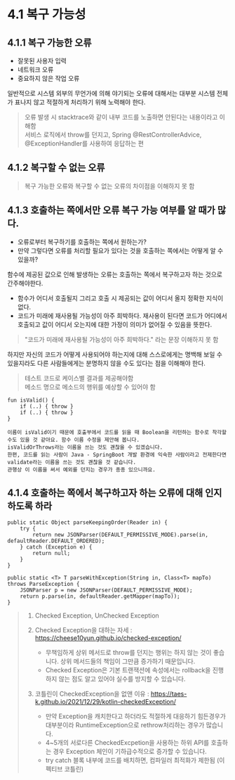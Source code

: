 # 4.1 복구 가능성

## 4.1.1 복구 가능한 오류  

- 잘못된 사용자 입력  
- 네트워크 오류
- 중요하지 않은 작업 오류

일반적으로 시스템 외부의 무언가에 의해 야기되는 오류에 대해서는 대부분 시스템 전체가 표나지 않고 적절하게 처리하기 위해 노력해야 한다.  

> 오류 발생 시 stacktrace와 같이 내부 코드를 노출하면 안된다는 내용이라고 이해함  
> 서비스 로직에서 throw를 던지고, Spring @RestControllerAdvice, @ExceptionHandler를 사용하여 응답하는 편  

## 4.1.2 복구할 수 없는 오류

> 복구 가능한 오류와 복구할 수 없는 오류의 차이점을 이해하지 못 함  

## 4.1.3 호출하는 쪽에서만 오류 복구 가능 여부를 알 때가 많다.

- 오류로부터 복구하기를 호출하는 쪽에서 원하는가?
- 만약 그렇다면 오류를 처리할 필요가 있다는 것을 호출하는 쪽에서는 어떻게 알 수 있을까?
  
함수에 제공된 값으로 인해 발생하는 오류는 호출하는 쪽에서 복구하고자 하는 것으로 간주해야한다.  
- 함수가 어디서 호출될지 그리고 호출 시 제공되는 값이 어디서 올지 정확한 지식이 없다.
- 코드가 미래에 재사용될 가능성이 아주 희박하다. 재사용이 된다면 코드가 어디에서 호출되고 값이 어디서 오는지에 대한 가정이 의미가 없어질 수 있음을 뜻한다.  

> "코드가 미래에 재사용될 가능성이 아주 희박하다." 라는 문장 이해하지 못 함  

하지만 자신의 코드가 어떻게 사용되어야 하는지에 대해 스스로에게는 명백해 보일 수 있을지라도 다른 사람들에게는 분명하지 않을 수도 있다는 점을 이해해야 한다.  

> 테스트 코드로 케이스별 결과를 제공해야함  
> 메소드 명으로 메소드의 행위를 예상할 수 있어야 함  

```
fun isValid() {
    if (..) { throw }
    if (..) { throw }
}

이름이 isValid이기 때문에 호출부에서 코드를 읽을 때 Boolean을 리턴하는 함수로 착각할 수도 있을 것 같아요. 함수 이름 수정을 제안해 봅니다.  
isValidOrThrows라는 이름을 쓰는 것도 괜찮을 수 있겠습니다.  
한편, 코드를 읽는 사람이 Java - SpringBoot 개발 환경에 익숙한 사람이라고 전제한다면 validate라는 이름을 쓰는 것도 괜찮을 것 같습니다.  
관행상 이 이름을 써서 예외를 던지는 경우가 종종 있으니까요.  
```

## 4.1.4 호출하는 쪽에서 복구하고자 하는 오류에 대해 인지하도록 하라

```
public static Object parseKeepingOrder(Reader in) {
    try {
        return new JSONParser(DEFAULT_PERMISSIVE_MODE).parse(in, defaultReader.DEFAULT_ORDERED);
    } catch (Exception e) {
        return null;
    }
}

public static <T> T parseWithException(String in, Class<T> mapTo) throws ParseException {
    JSONParser p = new JSONParser(DEFAULT_PERMISSIVE_MODE);
    return p.parse(in, defaultReader.getMapper(mapTo));
}
```

> 1. Checked Exception, UnChecked Exception  
> 2. Checked Exception을 대하는 자세 : https://cheese10yun.github.io/checked-exception/  
>    - 무책임하게 상위 메서드로 throw를 던지는 행위는 하지 않는 것이 좋습니다. 상위 메서드들의 책임이 그만큼 증가하기 때문입니다.  
>    - Checked Exception은 기본 트랜잭션에 속성에서는 rollback을 진행하지 않는 점도 알고 있어야 실수를 방지할 수 있습니다.  
>   
> 3. 코틀린이 CheckedException을 없앤 이유 : https://taes-k.github.io/2021/12/29/kotlin-checkedException/  
>    - 만약 Exception을 캐치한다고 하더라도 적절하게 대응하기 힘든경우가 대부분이라 RuntimeException으로 rethrow처리하는 경우가 많습니다.  
>    - 4~5개의 서로다른 CheckedExcpetion을 사용하는 하위 API를 호출하는 경우 Exception 체인이 기하급수적으로 증가할 수 있습니다.  
>    - try catch 블록 내부에 코드를 배치하면, 컴파일러 최적화가 제한됨 (이펙티브 코틀린)  
